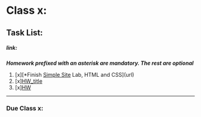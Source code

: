 # Class x: 
## Task List:
##### link: 
***Homework prefixed with an asterisk are mandatory. The rest are optional***
1. [x][*Finish [Simple Site](https://communitytaught.org/img/resources/simple-site-lab.png) Lab, HTML and CSS](url)
2. [x][HW_title](url)    
3. [x][HW](url)

---
### Due Class x:
